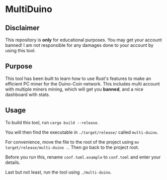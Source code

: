 # MultiDuino

## Disclaimer
This repository is **only** for educational purposes. You may get your account banned! I am not responsible for any damages done to your account by using this tool. 

## Purpose
This tool has been built to learn how to use Rust's features to make an efficient PC miner for the Duino-Coin network. This includes multi account with multiple miners mining, which will get you **banned**, and a nice dashboard with stats.

## Usage
To build this tool, run `cargo build --release`.

You will then find the executable in `./target/release/` called `multi-duino`.

For convenience, move the file to the root of the project using `mv target/release/multi-duino .`. Then go back to the project root.

Before you run this, rename `conf.toml.example` to `conf.toml` and enter your details. 

Last but not least, run the tool using `./multi-duino`.